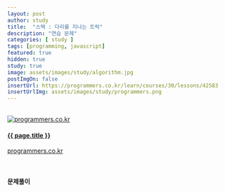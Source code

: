 ```yaml
---
layout: post
author: study
title:  "스택 : 다리를 지나는 트럭"
description: "연습 문제"
categories: [ study ]
tags: [programming, javascript]
featured: true
hidden: true
study: true
image: assets/images/study/algorithm.jpg
postImgOn: false
insertUrl: https://programmers.co.kr/learn/courses/30/lessons/42583
insertUrlImg: assets/images/study/programmers.png
---
```

<br>

<div class="card h-100 my-u-padding"><div class="insertcover"><a target="_blank" class="text-dark" href="{{ page.insertUrl }}"><div class=""><img class="inserturl" src="{{site.baseurl}}/{{ page.insertUrlImg}}" alt="programmers.co.kr"/></div><div class="insert-img-body"><h4 class="insert-img-title">{{ page.title }}</h4><p class="insert-img-description">programmers.co.kr</p></div></a></div></div>

<br>

#### 문제풀이 


